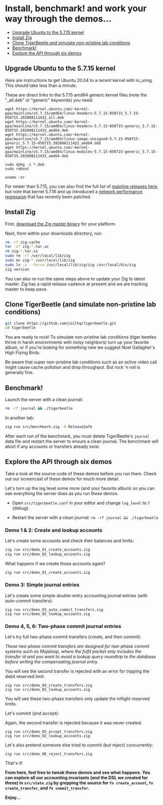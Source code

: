 # Install, benchmark! and work your way through the demos...

- [Upgrade Ubuntu to the 5.7.15 kernel](#upgrade-ubuntu-to-the-5715-kernel)
- [Install Zig](#install-zig)
- [Clone TigerBeetle and simulate non-pristine lab conditions](#clone-tigerbeetle-and-simulate-non-pristine-lab-conditions)
- [Benchmark!](#benchmark)
- [Explore the API through six demos](#explore-the-api-through-six-demos)

## Upgrade Ubuntu to the 5.7.15 kernel

Here are instructions to get Ubuntu 20.04 to a recent kernel with io_uring. This should take less than a minute.

These are direct links to the 5.7.15 amd64 generic kernel files (note the "_all.deb" or "generic" keywords) you need:

```
wget https://kernel.ubuntu.com/~kernel-ppa/mainline/v5.7.15/amd64/linux-headers-5.7.15-050715_5.7.15-050715.202008111432_all.deb
wget https://kernel.ubuntu.com/~kernel-ppa/mainline/v5.7.15/amd64/linux-headers-5.7.15-050715-generic_5.7.15-050715.202008111432_amd64.deb
wget https://kernel.ubuntu.com/~kernel-ppa/mainline/v5.7.15/amd64/linux-image-unsigned-5.7.15-050715-generic_5.7.15-050715.202008111432_amd64.deb
wget https://kernel.ubuntu.com/~kernel-ppa/mainline/v5.7.15/amd64/linux-modules-5.7.15-050715-generic_5.7.15-050715.202008111432_amd64.deb

sudo dpkg -i *.deb
sudo reboot

uname -sr
```

For newer than 5.7.15, you can also find the full list of [mainline releases here](https://kernel.ubuntu.com/~kernel-ppa/mainline/?C=N;O=D), but note that kernel 5.7.16 and up introduced a [network performance regression](https://github.com/axboe/liburing/issues/215) that has recently been patched.

## Install Zig

First, [download the Zig master binary](https://ziglang.org/download/) for your platform.

Next, from within your downloads directory, run:

```bash
rm -rf zig-cache
tar -xf zig-*.tar.xz
rm zig-*.tar.xz
sudo rm -rf /usr/local/lib/zig
sudo mv zig-* /usr/local/lib/zig
sudo ln -s --force /usr/local/lib/zig/zig /usr/local/bin/zig
zig version
```

You can also re-run the same steps above to update your Zig to latest master. Zig has a rapid release cadence at present and we are tracking master to keep pace.

## Clone TigerBeetle (and simulate non-pristine lab conditions)

```bash
git clone https://github.com/coilhq/tigerbeetle.git
cd tigerbeetle
```

You are ready to rock! To simulate non-pristine lab conditions (tiger beetles thrive in harsh environments with noisy neighbors) turn up your favorite album, or if you're looking for something new we suggest Noel Gallagher's High Flying Birds.

Be aware that super non-pristine lab conditions such as an active video call might cause cache pollution and drop throughput. But rock 'n roll is generally fine.

## Benchmark!

Launch the server with a clean journal:

```bash
rm -rf journal && ./tigerbeetle
```

In another tab:

```bash
zig run src/benchmark.zig -O ReleaseSafe
```

After each run of the benchmark, you must delete TigerBeetle's `journal` data file and restart the server to ensure a clean journal. The benchmark will abort if any accounts or transfers already exist.

## Explore the API through six demos

Take a look at the source code of these demos before you run them. Check out our screencast of these demos for much more detail.

Let's turn up the log level some more (and your favorite album) so you can see everything the server does as you run these demos:

* Open `src/tigerbeetle.conf` in your editor and change `log_level` to `7` (debug).

* Restart the server with a clean journal: `rm -rf journal && ./tigerbeetle`

### Demo 1 & 2: Create and lookup accounts

Let's create some accounts and check their balances and limits:

```bash
zig run src/demo_01_create_accounts.zig
zig run src/demo_02_lookup_accounts.zig
```

What happens if we create those accounts again?

```bash
zig run src/demo_01_create_accounts.zig
```

### Demo 3: Simple journal entries

Let's create some simple double-entry accounting journal entries (with *auto-commit* transfers):

```
zig run src/demo_03_auto_commit_transfers.zig
zig run src/demo_02_lookup_accounts.zig
```

### Demo 4, 5, 6: Two-phase commit journal entries

Let's try full two-phase commit transfers (create, and then commit):

*These two-phase commit transfers are designed for two-phase commit systems such as Mojaloop, where the fulfil packet only includes the transfer id and you want to avoid a lookup query roundtrip to the database before writing the compensating journal entry.*

You will see the second transfer is rejected with an error for tripping the debit reserved limit.

```
zig run src/demo_04_create_transfers.zig
zig run src/demo_02_lookup_accounts.zig
```

You will see these two-phase transfers only update the inflight reserved limits.

Let's commit (and accept):

Again, the second transfer is rejected because it was never created.

```
zig run src/demo_05_accept_transfers.zig
zig run src/demo_02_lookup_accounts.zig
```

Let's also pretend someone else tried to commit (but reject) concurrently:

```
zig run src/demo_06_reject_transfers.zig
```

That's it!

**From here, feel free to tweak these demos and see what happens. You can explore all our accounting invariants (and the DSL we created for these) in `src/state.zig` by grepping the source for `fn create_account`, `fn create_transfer`, and `fn commit_transfer`.**

**Enjoy...**

